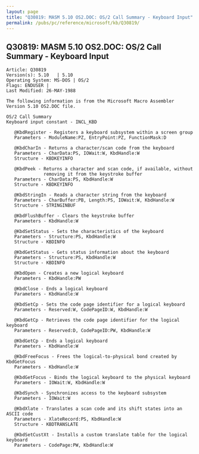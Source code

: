 ```yaml
---
layout: page
title: "Q30819: MASM 5.10 OS2.DOC: OS/2 Call Summary - Keyboard Input"
permalink: /pubs/pc/reference/microsoft/kb/Q30819/
---
```


## Q30819: MASM 5.10 OS2.DOC: OS/2 Call Summary - Keyboard Input

	Article: Q30819
	Version(s): 5.10   | 5.10
	Operating System: MS-DOS | OS/2
	Flags: ENDUSER |
	Last Modified: 26-MAY-1988
	
	The following information is from the Microsoft Macro Assembler
	Version 5.10 OS2.DOC file.
	
	OS/2 Call Summary
	Keyboard input constant - INCL_KBD
	
	   @KbdRegister - Registers a keyboard subsystem within a screen group
	   Parameters - ModuleName:PZ, EntryPoint:PZ, FunctionMask:D
	
	   @KbdCharIn - Returns a character/scan code from the keyboard
	   Parameters - CharData:PS, IOWait:W, KbdHandle:W
	   Structure - KBDKEYINFO
	
	   @KbdPeek - Returns a character and scan code, if available, without
	              removing it from the keystroke buffer
	   Parameters - CharData:PS, KbdHandle:W
	   Structure - KBDKEYINFO
	
	   @KbdStringIn - Reads a character string from the keyboard
	   Parameters - CharBuffer:PB, Length:PS, IOWait:W, KbdHandle:W
	   Structure - STRINGINBUF
	
	   @KbdFlushBuffer - Clears the keystroke buffer
	   Parameters - KbdHandle:W
	
	   @KbdSetStatus - Sets the characteristics of the keyboard
	   Parameters - Structure:PS, KbdHandle:W
	   Structure - KBDINFO
	
	   @KbdGetStatus - Gets status information about the keyboard
	   Parameters - Structure:PS, KbdHandle:W
	   Structure - KBDINFO
	
	   @KbdOpen - Creates a new logical keyboard
	   Parameters - KbdHandle:PW
	
	   @KbdClose - Ends a logical keyboard
	   Parameters - KbdHandle:W
	
	   @KbdSetCp - Sets the code page identifier for a logical keyboard
	   Parameters - Reserved:W, CodePageID:W, KbdHandle:W
	
	   @KbdGetCp - Retrieves the code page identifier for the logical keyboard
	   Parameters - Reserved:D, CodePageID:PW, KbdHandle:W
	
	   @KbdGetCp - Ends a logical keyboard
	   Parameters - KbdHandle:W
	
	   @KbdFreeFocus - Frees the logical-to-physical bond created by KbdGetFocus
	   Parameters - KbdHandle:W
	
	   @KbdGetFocus - Binds the logical keyboard to the physical keyboard
	   Parameters - IOWait:W, KbdHandle:W
	
	   @KbdSynch - Synchronizes access to the keyboard subsystem
	   Parameters - IOWait:W
	
	   @KbdXlate - Translates a scan code and its shift states into an ASCII code
	   Parameters - XlateRecord:PS, KbdHandle:W
	   Structure - KBDTRANSLATE
	
	   @KbdSetCustXt - Installs a custom translate table for the logical keyboard
	   Parameters - CodePage:PW, KbdHandle:W

